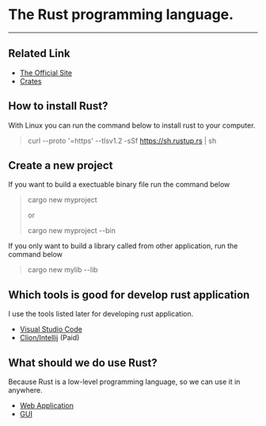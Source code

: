# The Rust programming language.

---
## Related Link
- [The Official Site](https://www.rust-lang.org)
- [Crates](https://crates.io/)

## How to install Rust?
With Linux you can run the command below to install rust to your computer.
> curl --proto '=https' --tlsv1.2 -sSf https://sh.rustup.rs | sh

## Create a new project
If you want to build a exectuable binary file run the command below
> cargo new myproject
> 
> or
> 
> cargo new myproject --bin

If you only want to build a library called from other application, run the command below
> cargo new mylib --lib

## Which tools is good for develop rust application
I use the tools listed later for developing rust application.
- [Visual Studio Code](https://code.visualstudio.com/)
- [Clion/Intellij](https://www.jetbrains.com/)
  (Paid)
  
## What should we do use Rust?

Because Rust is a low-level programming language, so we can use it in anywhere.

- [Web Application](web)
- [GUI](GUI)
